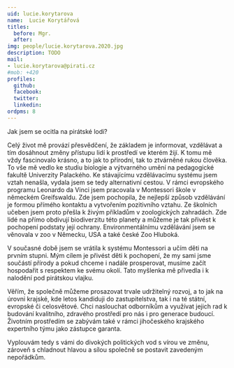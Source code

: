 ```yaml
---
uid: lucie.korytarova
name:  Lucie Korytářová
titles:
  before: Mgr.
  after:
img: people/lucie.korytarova.2020.jpg
description: TODO
mail:
- lucie.korytarova@pirati.cz
#mob: +420
profiles:
  github:
  facebook:				
  twitter:
  linkedin:
ordpms: 8 
---
```


Jak jsem se ocitla na pirátské lodi?

Celý život mě provází přesvědčení, že základem je informovat, vzdělávat a tím dosáhnout změny přístupu lidí k prostředí ve kterém žijí.
K tomu mě vždy fascinovalo krásno, a to jak to přírodní, tak to ztvárněné rukou člověka. To vše mě vedlo ke studiu biologie a výtvarného umění na pedagogické fakultě Univerzity Palackého. Ke stávajícímu vzdělávacímu systému jsem vztah nenašla, vydala jsem se tedy alternativní cestou. V rámci evropského programu Leonardo da Vinci jsem pracovala v Montessori škole v německém Greifswaldu. Zde jsem pochopila, že nejlepší způsob vzdělávání je formou přímého kontaktu a vytvořením pozitivního vztahu. Ze školních učeben jsem proto přešla k živým příkladům v zoologických zahradách. Zde lidé na přímo obdivují biodiverzitu této planety a můžeme je tak přivést k pochopení podstaty její ochrany. Environmentálnímu vzdělávání jsem se věnovala v zoo v Německu, USA a také české Zoo Hluboká.

V současné době jsem se vrátila k systému Montessori a učím děti na prvním stupni. Mým cílem je přivést děti k pochopení, že my sami jsme součástí přírody a pokud chceme i nadále prosperovat, musíme začít hospodařit s respektem ke svému okolí. Tato myšlenka mě přivedla i k nalodění pod pirátskou vlajku.

Věřím, že společně můžeme prosazovat trvale udržitelný rozvoj, a to jak na úrovni krajské, kde letos kandiduji do zastupitelstva, tak i na té státní, evropské či celosvětové. Chci naslouchat odborníkům a využívat jejich rad k budování kvalitního, zdravého prostředí pro nás i pro generace budoucí. Životním prostředím se zabývám také v rámci jihočeského krajského expertního týmu jako zástupce garanta.

Vyplouvám tedy s vámi do divokých politických vod s vírou ve změnu, zároveň s chladnout hlavou a sílou společně se postavit zavedeným nepořádkům.

